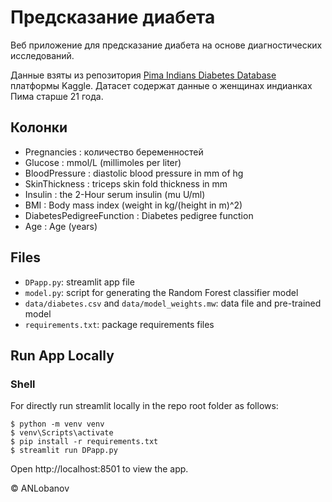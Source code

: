 # Предсказание диабета

Веб приложение для предсказание диабета на основе диагностических исследований.

Данные взяты из репозитория [Pima Indians Diabetes Database](https://www.kaggle.com/datasets/uciml/pima-indians-diabetes-database) платформы Kaggle.
Датасет содержат данные о женщинах индианках Пима старше 21 года.

## Колонки
- Pregnancies : количество беременностей
- Glucose : mmol/L (millimoles per liter)
- BloodPressure : diastolic blood pressure in mm of hg
- SkinThickness : triceps skin fold thickness in mm
- Insulin : the 2-Hour serum insulin (mu U/ml)
- BMI : Body mass index (weight in kg/(height in m)^2)
- DiabetesPedigreeFunction : Diabetes pedigree function
- Age : Age (years)

## Files

- `DPapp.py`: streamlit app file
- `model.py`: script for generating the Random Forest classifier model
- `data/diabetes.csv` and `data/model_weights.mw`: data file and pre-trained model
- `requirements.txt`: package requirements files

## Run App Locally 

### Shell

For directly run streamlit locally in the repo root folder as follows:

```shell
$ python -m venv venv
$ venv\Scripts\activate
$ pip install -r requirements.txt
$ streamlit run DPapp.py
```
Open http://localhost:8501 to view the app.

&copy; ANLobanov

